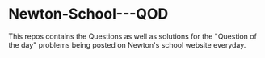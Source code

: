# Newton-School---QOD
This repos contains the Questions as well as solutions for the "Question of the day" problems being posted on Newton's school website everyday. 
